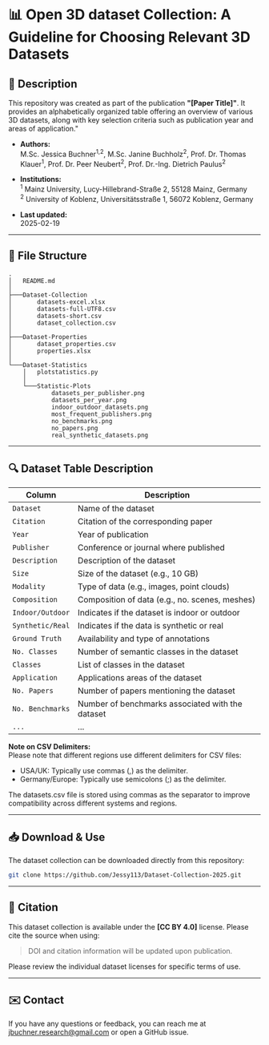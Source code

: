# 📊 Open 3D dataset Collection: A Guideline for Choosing Relevant 3D Datasets

## 📌 Description

This repository was created as part of the publication **"[Paper Title]"**. It provides an alphabetically organized table offering an overview of various 3D datasets, along with key selection criteria such as publication year and areas of application."

- **Authors:** <br>
  M.Sc. Jessica Buchner<sup>1,2</sup>, M.Sc. Janine Buchholz<sup>2</sup>, Prof. Dr. Thomas Klauer<sup>1</sup>, Prof. Dr. Peer Neubert<sup>2</sup>, Prof. Dr.-Ing. Dietrich Paulus<sup>2</sup> 

- **Institutions:** <br>
  <sup>1</sup> Mainz University, Lucy-Hillebrand-Straße 2, 55128 Mainz, Germany <br>
  <sup>2</sup> University of Koblenz, Universitätsstraße 1, 56072 Koblenz, Germany

- **Last updated:** <br>
    2025-02-19

---

## 📂 File Structure

```
.
│   README.md
│
├───Dataset-Collection
│       datasets-excel.xlsx
│       datasets-full-UTF8.csv
│       datasets-short.csv
│       dataset_collection.csv
│
├───Dataset-Properties
│       dataset_properties.csv
│       properties.xlsx
│
└───Dataset-Statistics
    │   plotstatistics.py
    │
    └───Statistic-Plots
            datasets_per_publisher.png
            datasets_per_year.png
            indoor_outdoor_datasets.png
            most_frequent_publishers.png
            no_benchmarks.png
            no_papers.png
            real_synthetic_datasets.png
```

---

## 🔍 Dataset Table Description

| Column            | Description                                       |
| ----------------- | ------------------------------------------------- |
| `Dataset`         | Name of the dataset                               |
| `Citation`        | Citation of the corresponding paper               |
| `Year`            | Year of publication                               |
| `Publisher`       | Conference or journal where published             |
| `Description`     | Description of the dataset                        |
| `Size`            | Size of the dataset (e.g., 10 GB)                 |
| `Modality`        | Type of data (e.g., images, point clouds)         |
| `Composition`     | Composition of data (e.g., no. scenes, meshes)    |
| `Indoor/Outdoor`  | Indicates if the dataset is indoor or outdoor     |
| `Synthetic/Real`  | Indicates if the data is synthetic or real        |
| `Ground Truth`    | Availability and type of annotations              |
| `No. Classes`     | Number of semantic classes in the dataset         |
| `Classes`         | List of classes in the dataset                    |
| `Application`     | Applications areas of the dataset                 |
| `No. Papers`      | Number of papers mentioning the dataset           |
| `No. Benchmarks`  | Number of benchmarks associated with the dataset  |
| `...`             | ...                                               |

**Note on CSV Delimiters:** <br>
Please note that different regions use different delimiters for CSV files:<br>
- USA/UK: Typically use commas (,) as the delimiter.<br>
- Germany/Europe: Typically use semicolons (;) as the delimiter.<br>

The datasets.csv file is stored using commas as the separator to improve compatibility across different systems and regions.


---

## 📥 Download & Use

The dataset collection can be downloaded directly from this repository:

```bash
git clone https://github.com/Jessy113/Dataset-Collection-2025.git

```

---

## 🔗 Citation

This dataset collection is available under the **[CC BY 4.0]** license. Please cite the source when using:

> DOI and citation information will be updated upon publication.

Please review the individual dataset licenses for specific terms of use.

---

## ✉️ Contact

If you have any questions or feedback, you can reach me at jbuchner.research@gmail.com or open a GitHub issue.

